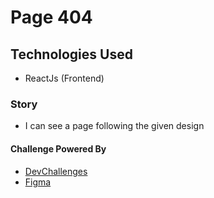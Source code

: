 # Page 404

## Technologies Used

- ReactJs (Frontend)

### Story

- I can see a page following the given design

#### Challenge Powered By
- [DevChallenges](https://devchallenges.io/)
- [Figma](https://www.figma.com/)
